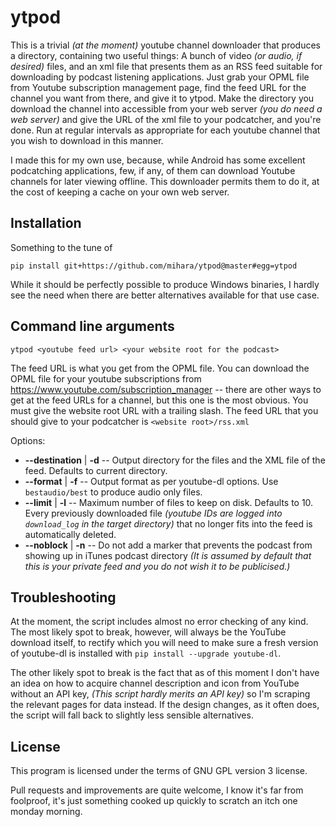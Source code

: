 # ytpod

This is a trivial _(at the moment)_ youtube channel downloader that produces a 
directory, containing two useful things: A bunch of video _(or audio, if desired)_ files, and an
xml file that presents them as an RSS feed suitable for downloading by podcast listening applications. Just
grab your OPML file from Youtube subscription management page, find the feed URL for the channel you want from there,
and give it to ytpod. Make the directory you download the channel into accessible from your web server
_(you do need a web server)_ and give the URL of the xml file to your podcatcher, and you're done.
Run at regular intervals as appropriate for each youtube channel that you wish to download in this manner.

I made this for my own use, because, while Android has some excellent podcatching applications, few, if any, of them
can download Youtube channels for later viewing offline. This downloader permits them to do it, at the cost of keeping a
cache on your own web server.

## Installation

Something to the tune of 

    pip install git+https://github.com/mihara/ytpod@master#egg=ytpod

While it should be perfectly possible to produce Windows binaries, I hardly see the need when there are better
alternatives available for that use case.

## Command line arguments

    ytpod <youtube feed url> <your website root for the podcast>
    
The feed URL is what you get from the OPML file. You can download the OPML file for your youtube subscriptions from
https://www.youtube.com/subscription_manager -- there are other ways to get at the feed URLs for a channel, but this
one is the most obvious. You must give the website root URL with a trailing slash. The feed URL
that you should give to your podcatcher is `<website root>/rss.xml`
    
Options:

* **--destination** | **-d** -- Output directory for the files and the XML file of the feed. Defaults to current directory.
* **--format** | **-f** -- Output format as per youtube-dl options. Use `bestaudio/best` to produce audio only files.
* **--limit** | **-l** -- Maximum number of files to keep on disk. Defaults to 10. Every previously downloaded file
  *(youtube IDs are logged into `download_log` in the target directory)* that no longer fits into the feed is
  automatically deleted.
* **--noblock** | **-n** -- Do not add a marker that prevents the podcast from showing up in iTunes podcast directory
  _(It is assumed by default that this is your private feed and you do not wish it to be publicised.)_

## Troubleshooting

At the moment, the script includes almost no error checking of any kind. The most likely spot to break, however, will
always be the YouTube download itself, to rectify which you will need to make sure a fresh version of youtube-dl is
installed with `pip install --upgrade youtube-dl`.

The other likely spot to break is the fact that as of this moment I don't have an idea on how to acquire channel
description and icon from YouTube without an API key, _(This script hardly merits an API key)_ so I'm scraping the
relevant pages for data instead. If the design changes, as it often does, the script will fall back to slightly less
sensible alternatives.
  
## License

This program is licensed under the terms of GNU GPL version 3 license.

Pull requests and improvements are quite welcome, I know it's far from foolproof, it's just something cooked up quickly
to scratch an itch one monday morning.

